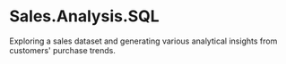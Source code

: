# Sales.Analysis.SQL

Exploring a sales dataset and generating various analytical insights from customers' purchase trends.
